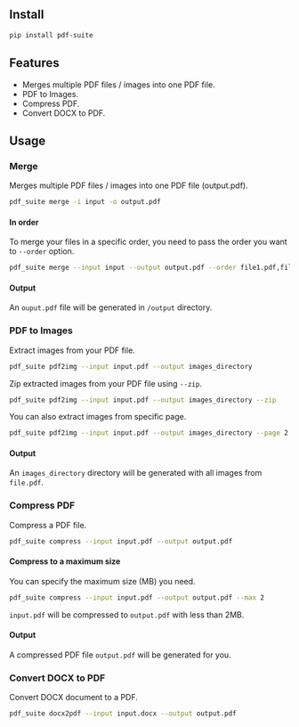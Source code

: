 ## Install
```bash
pip install pdf-suite
```

## Features
- Merges multiple PDF files / images into one PDF file.
- PDF to Images.
- Compress PDF.
- Convert DOCX to PDF.

## Usage

### Merge
Merges multiple PDF files / images into one PDF file (output.pdf).

```bash
pdf_suite merge -i input -o output.pdf
```

#### In order
To merge your files in a specific order, you need to pass the order you want to `--order` option.

```bash
pdf_suite merge --input input --output output.pdf --order file1.pdf,file2,file3.jpg
```

#### Output
An `ouput.pdf` file will be generated in `/output` directory.

### PDF to Images
Extract images from your PDF file.

```bash
pdf_suite pdf2img --input input.pdf --output images_directory
```

Zip extracted images from your PDF file using `--zip`.

```bash
pdf_suite pdf2img --input input.pdf --output images_directory --zip
```

You can also extract images from specific page.

```bash
pdf_suite pdf2img --input input.pdf --output images_directory --page 2
```

#### Output
An `images_directory` directory will be generated with all images from `file.pdf`.

### Compress PDF
Compress a PDF file.

```bash
pdf_suite compress --input input.pdf --output output.pdf
```

#### Compress to a maximum size
You can specify the maximum size (MB) you need.

```bash
pdf_suite compress --input input.pdf --output output.pdf --max 2
```

`input.pdf` will be compressed to `output.pdf` with less than 2MB.

#### Output
A compressed PDF file `output.pdf` will be generated for you.

### Convert DOCX to PDF
Convert DOCX document to a PDF.

```bash
pdf_suite docx2pdf --input input.docx --output output.pdf
```
